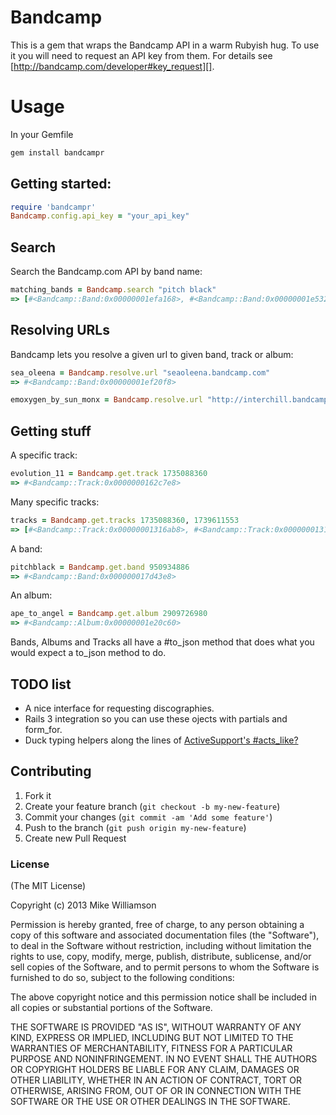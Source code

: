 # Bandcamp

This is a gem that wraps the Bandcamp API in a warm Rubyish hug.
To use it you will need to request an API key from them. For details see
[http://bandcamp.com/developer#key_request][].

# Usage

In your Gemfile
```ruby
gem install bandcampr
```

## Getting started:
```ruby
require 'bandcampr'
Bandcamp.config.api_key = "your_api_key"
```

## Search

Search the Bandcamp.com API by band name:
```ruby
matching_bands = Bandcamp.search "pitch black"
=> [#<Bandcamp::Band:0x00000001efa168>, #<Bandcamp::Band:0x00000001e53278>, ...]
```

## Resolving URLs

Bandcamp lets you resolve a given url to given band, track or album:

```ruby
sea_oleena = Bandcamp.resolve.url "seaoleena.bandcamp.com"
=> #<Bandcamp::Band:0x00000001ef20f8>

emoxygen_by_sun_monx = Bandcamp.resolve.url "http://interchill.bandcamp.com/track/emoxygen"
```

## Getting stuff

A specific track:
```ruby
evolution_11 = Bandcamp.get.track 1735088360
=> #<Bandcamp::Track:0x0000000162c7e8>
```

Many specific tracks:
```ruby
tracks = Bandcamp.get.tracks 1735088360, 1739611553
=> [#<Bandcamp::Track:0x00000001316ab8>, #<Bandcamp::Track:0x00000001314a10>, ...]
```

A band:
```ruby
pitchblack = Bandcamp.get.band 950934886
=> #<Bandcamp::Band:0x000000017d43e8>
```

An album:
```ruby
ape_to_angel = Bandcamp.get.album 2909726980
=> #<Bandcamp::Album:0x00000001e20c60>
```

Bands, Albums and Tracks all have a #to_json method that does what you would
expect a to_json method to do.

## TODO list

* A nice interface for requesting discographies.
* Rails 3 integration so you can use these ojects with partials and form_for.
* Duck typing helpers along the lines of [ActiveSupport's
  #acts_like?](http://apidock.com/rails/Object/acts_like%3F)

## Contributing

1. Fork it
2. Create your feature branch (`git checkout -b my-new-feature`)
3. Commit your changes (`git commit -am 'Add some feature'`)
4. Push to the branch (`git push origin my-new-feature`)
5. Create new Pull Request

### License

(The MIT License)

Copyright (c) 2013 Mike Williamson

Permission is hereby granted, free of charge, to any person obtaining
a copy of this software and associated documentation files (the
"Software"), to deal in the Software without restriction, including
without limitation the rights to use, copy, modify, merge, publish,
distribute, sublicense, and/or sell copies of the Software, and to
permit persons to whom the Software is furnished to do so, subject to
the following conditions:

The above copyright notice and this permission notice shall be
included in all copies or substantial portions of the Software.

THE SOFTWARE IS PROVIDED "AS IS", WITHOUT WARRANTY OF ANY KIND,
EXPRESS OR IMPLIED, INCLUDING BUT NOT LIMITED TO THE WARRANTIES OF
MERCHANTABILITY, FITNESS FOR A PARTICULAR PURPOSE AND
NONINFRINGEMENT. IN NO EVENT SHALL THE AUTHORS OR COPYRIGHT HOLDERS BE
LIABLE FOR ANY CLAIM, DAMAGES OR OTHER LIABILITY, WHETHER IN AN ACTION
OF CONTRACT, TORT OR OTHERWISE, ARISING FROM, OUT OF OR IN CONNECTION
WITH THE SOFTWARE OR THE USE OR OTHER DEALINGS IN THE SOFTWARE.

